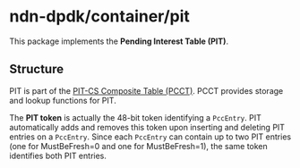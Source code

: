 # ndn-dpdk/container/pit

This package implements the **Pending Interest Table (PIT)**.

## Structure

PIT is part of the [PIT-CS Composite Table (PCCT)](../pcct/).
PCCT provides storage and lookup functions for PIT.

The **PIT token** is actually the 48-bit token identifying a `PccEntry`.
PIT automatically adds and removes this token upon inserting and deleting PIT entries on a `PccEntry`.
Since each `PccEntry` can contain up to two PIT entries (one for MustBeFresh=0 and one for MustBeFresh=1), the same token identifies both PIT entries.
